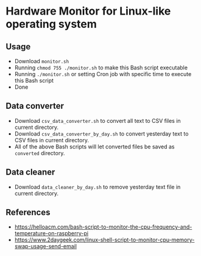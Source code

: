 # Hardware Monitor for Linux-like operating system

## Usage

- Download `monitor.sh`
- Running `chmod 755 ./monitor.sh` to make this Bash script executable
- Running `./monitor.sh` or setting Cron job with specific time to execute this Bash script
- Done

## Data converter

- Download `csv_data_converter.sh` to convert all text to CSV files in current directory.
- Download `csv_data_converter_by_day.sh` to convert yesterday text to CSV files in current directory.
- All of the above Bash scripts will let converted files be saved as `converted` directory.

## Data cleaner

- Download `data_cleaner_by_day.sh` to remove yesterday text file in current directory.

## References

- https://helloacm.com/bash-script-to-monitor-the-cpu-frequency-and-temperature-on-raspberry-pi
- https://www.2daygeek.com/linux-shell-script-to-monitor-cpu-memory-swap-usage-send-email
